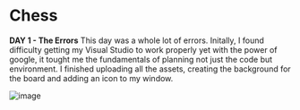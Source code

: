 # Chess

**DAY 1 - The Errors**
This day was a whole lot of errors. Initally, I found difficulty getting my Visual Studio to work properly yet with the power of google, it tought me the fundamentals of planning not just the code but environment. I finished uploading all the assets, creating the background for the board and adding an icon to my window.

![image](https://github.com/user-attachments/assets/fc818c99-cfae-43af-9138-3a65a8a7c780)
